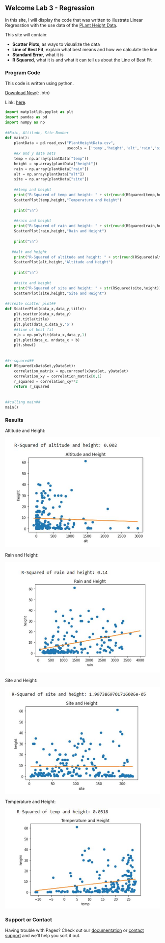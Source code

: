 ## Welcome Lab 3 - Regression

In this site, I will display the code that was written to illustrate Linear Regresstion with the use
data of the [PLant Height Data](https://docs.google.com/spreadsheets/d/1bTjiX7XfyHbT3Qx0Jgwor96Vze8POf5g6epJY8epX6Q/edit?usp=sharing).

This site will contain:
- **Scatter Plots**, as ways to visualize the data
- **Line of Best Fit**, explain what best means and how we calculate the line 
- **Standard Error**, what it is
- **R Squared**, what it is and what it can tell us about the Line of Best Fit


### Program Code

This code is written using python. 

[Download Now](https://github.com/mlmarteja/Lab-3---Regression/blob/ac68a1b53f2cd25634dd23f93c1f0b1c63364977/Plant%20Height%20Data.ipynb){: .btn}


Link: [here](https://github.com/mlmarteja/Lab-3---Regression/blob/master/Plant%20Height%20Data.ipynb).

```python
import matplotlib.pyplot as plt
import pandas as pd
import numpy as np

##Rain, Altitude, Site Number
def main():
    plantData = pd.read_csv("PlantHeightData.csv", 
                            usecols = ['temp','height','alt','rain','site'])
    ##x and y data sets
    temp = np.array(plantData["temp"])
    height = np.array(plantData["height"])
    rain = np.array(plantData["rain"])
    alt = np.array(plantData["alt"])
    site = np.array(plantData["site"])
    
    ##temp and height 
    print("R-Squared of temp and height: " + str(round(RSquared(temp,height),4)))
    ScatterPlot(temp,height,"Temperature and Height")
    
    print("\n")
    
    ##rain and height
    print("R-Squared of rain and height: " + str(round(RSquared(rain,height),4)))
    ScatterPlot(rain,height,"Rain and Height")
    
    print("\n")
    
   ##alt and height
    print("R-Squared of altitude and height: " + str(round(RSquared(alt,height),4)))
    ScatterPlot(alt,height,"Altitude and Height")
    
    print("\n")
    
    ##site and height  
    print("R-Squared of site and height: " + str(RSquared(site,height)))
    ScatterPlot(site,height,"Site and Height")

##create scatter plot##
def ScatterPlot(data_x,data_y,title):
    plt.scatter(data_x,data_y)
    plt.title(title)
    plt.plot(data_x,data_y,'o')
    ##line of best fit
    m,b = np.polyfit(data_x,data_y,1)
    plt.plot(data_x, m*data_x + b)
    plt.show()


##r-squared##
def RSquared(xDataSet,yDataSet):
    correlation_matrix = np.corrcoef(xDataSet, yDataSet)
    correlation_xy = correlation_matrix[0,1]
    r_squared = correlation_xy**2
    return r_squared


##calling main##
main()
```

### Results
Altitude and Height:

![alt and height](https://github.com/mlmarteja/Lab-3---Regression/blob/7533e661d3b53f0aa6628865ad6f6118821fb0b6/AltAndHeight.PNG "Altitude and Height")


Rain and Height:

![rain and height](https://github.com/mlmarteja/Lab-3---Regression/blob/7533e661d3b53f0aa6628865ad6f6118821fb0b6/RainAndHeight.PNG "Rain and Height")


Site and Height:

![site and height](https://github.com/mlmarteja/Lab-3---Regression/blob/7533e661d3b53f0aa6628865ad6f6118821fb0b6/SiteAndHeight.PNG "Site and Height")


Temperature and Height:

![temp and height](https://github.com/mlmarteja/Lab-3---Regression/blob/7533e661d3b53f0aa6628865ad6f6118821fb0b6/TempAndHeight.PNG "Temp and Height")

### Support or Contact

Having trouble with Pages? Check out our [documentation](https://docs.github.com/categories/github-pages-basics/) or [contact support](https://support.github.com/contact) and we’ll help you sort it out.
